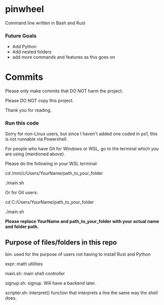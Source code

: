 # pinwheel
Command line written in Bash and Rust
### Future Goals
- Add Python
- Add nested folders
- add more commands and features as this goes on
# Commits
Please only make commits that DO NOT harm the project.

Please DO NOT copy this project.

Thank you for reading.
### Run this code
Sorry for non-Linux users, but since I haven't added one coded in ps1, this is not runnable via Powershell.

For people who have Git for Windows or WSL, go to the terminal which you are using (mentioned above).

Please do the following in your WSL terminal:

cd /mnt/c/Users/YourName/path_to_your_folder

./main.sh

Or for Git users:

cd C:/Users/YourName/path_to_your_folder

./main.sh

**Please replace YourName and path_to_your_folder with your actual name and folder path.**

## Purpose of files/folders in this repo
bin: used for the purpose of users not having to install Rust and Python

expr: math utilities

main.sh: main shell controller

signup.sh: signup. Will have a backend later.

scripter.sh: interpret() function that interprets a line the same way the shell does.
